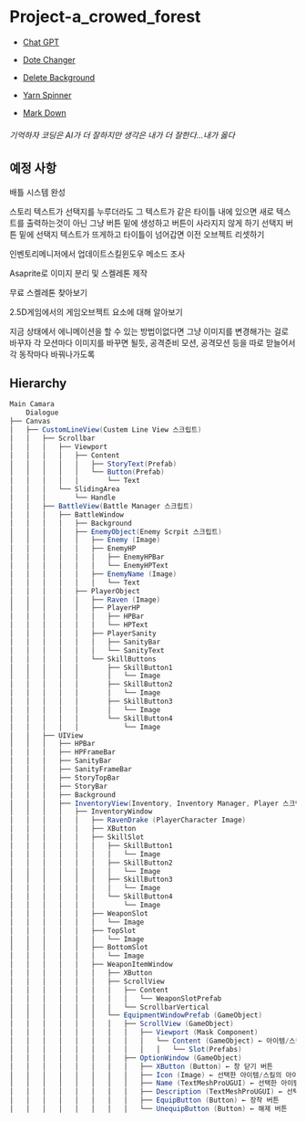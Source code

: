 # Project-a_crowed_forest

* [Chat GPT](https://chatgpt.com/gpts)

* [Dote Changer](https://giventofly.github.io/pixelit/#tryit)

* [Delete Background](https://www.adobe.com/kr/express/feature/image/remove-background)

* [Yarn Spinner](https://try.yarnspinner.dev/)

* [Mark Down](https://inpa.tistory.com/entry/MarkDown-%F0%9F%93%9A-%EB%A7%88%ED%81%AC%EB%8B%A4%EC%9A%B4-%EB%AC%B8%EB%B2%95-%F0%9F%92%AF-%EC%A0%95%EB%A6%AC)

###### 기억하자 코딩은 AI가 더 잘하지만 생각은 내가 더 잘한다...내가 옳다

예정 사항
-----------
배틀 시스템 완성

스토리 텍스트가 선택지를 누루더라도 그 텍스트가 같은 타이틀 내에 있으면 새로 텍스트를 출력하는것이 아닌 그냥 버튼 밑에 생성하고 버튼이 사라지지 않게 하기
선택지 버튼 밑에 선택지 텍스트가 뜨게하고 타이틀이 넘어갑면 이전 오브젝트 리셋하기

인벤토리메니저에서 업데이트스킬윈도우 메소드 조사

Asaprite로 이미지 분리 및 스켈레톤 제작

무료 스켈레톤 찾아보기

2.5D게임에서의 게임오브젝트 요소에 대해 알아보기

지금 상태에서 에니메이션을 할 수 있는 방법이없다면 그냥 이미지를 변경해가는 걸로 바꾸자 각 모션마다 이미지를 바꾸면 될듯, 공격준비 모션, 공격모션 등을 따로 맏늘어서 각 동작마다 바꿔나가도록

Hierarchy
-
~~~C#
Main Camara
    Dialogue
├── Canvas
│   ├── CustomLineView(Custem Line View 스크립트)
│   │   ├── Scrollbar
│   │   │   ├── Viewport
│   │   │   │   ├── Content
│   │   │   │   │   ├── StoryText(Prefab)
│   │   │   │   │   └── Button(Prefab)
│   │   │   │   │       └── Text
│   │   │   └── SlidingArea
│   │   │       └── Handle
│   │   ├── BattleView(Battle Manager 스크립트)
│   │   │   ├── BattleWindow
│   │   │   │   ├── Background
│   │   │   │   ├── EnemyObject(Enemy Scrpit 스크립트)
│   │   │   │   │   ├── Enemy (Image)
│   │   │   │   │   ├── EnemyHP
│   │   │   │   │   │   ├── EnemyHPBar
│   │   │   │   │   │   └── EnemyHPText
│   │   │   │   │   ├── EnemyName (Image)
│   │   │   │   │   │   └── Text
│   │   │   │   ├── PlayerObject
│   │   │   │   │   ├── Raven (Image)
│   │   │   │   │   ├── PlayerHP
│   │   │   │   │   │   ├── HPBar
│   │   │   │   │   │   └── HPText
│   │   │   │   │   ├── PlayerSanity
│   │   │   │   │   │   ├── SanityBar
│   │   │   │   │   │   └── SanityText
│   │   │   │   │   └── SkillButtons
│   │   │   │   │       ├── SkillButton1
│   │   │   │   │       │   └── Image
│   │   │   │   │       ├── SkillButton2
│   │   │   │   │       │   └── Image
│   │   │   │   │       ├── SkillButton3
│   │   │   │   │       │   └── Image
│   │   │   │   │       └── SkillButton4
│   │   │   │   │           └── Image
│   │   ├── UIView
│   │   │   ├── HPBar
│   │   │   ├── HPFrameBar
│   │   │   ├── SanityBar
│   │   │   ├── SanityFrameBar
│   │   │   ├── StoryTopBar
│   │   │   ├── StoryBar
│   │   │   ├── Background
│   │   │   ├── InventoryView(Inventory, Inventory Manager, Player 스크립트)
│   │   │   │   ├── InventoryWindow
│   │   │   │   │   ├── RavenDrake (PlayerCharacter Image)
│   │   │   │   │   ├── XButton
│   │   │   │   │   ├── SkillSlot
│   │   │   │   │   │   ├── SkillButton1
│   │   │   │   │   │   │   └── Image
│   │   │   │   │   │   ├── SkillButton2
│   │   │   │   │   │   │   └── Image
│   │   │   │   │   │   ├── SkillButton3
│   │   │   │   │   │   │   └── Image
│   │   │   │   │   │   └── SkillButton4
│   │   │   │   │   │       └── Image
│   │   │   │   │   ├── WeaponSlot
│   │   │   │   │   │   └── Image
│   │   │   │   │   ├── TopSlot
│   │   │   │   │   │   └── Image
│   │   │   │   │   ├── BottomSlot
│   │   │   │   │   │   └── Image
│   │   │   │   │   ├── WeaponItemWindow
│   │   │   │   │   │   ├── XButton
│   │   │   │   │   │   ├── ScrollView
│   │   │   │   │   │   │   ├── Content
│   │   │   │   │   │   │   │   └── WeaponSlotPrefab
│   │   │   │   │   │   │   └── ScrollbarVertical
│   │   │   │   │   │   └── EquipmentWindowPrefab (GameObject)
│   │   │   │   │   │   │   ├── ScrollView (GameObject)
│   │   │   │   │   │   │   │   ├── Viewport (Mask Component)
│   │   │   │   │   │   │   │   │   └── Content (GameObject) ← 아이템/스킬 슬롯 프리팹이 동적으로 생성됨
│   │   │   │   │   │   │   │   │   │   └── Slot(Prefabs)
│   │   │   │   │   │   │   ├── OptionWindow (GameObject)
│   │   │   │   │   │   │   │   ├── XButton (Button) ← 창 닫기 버튼
│   │   │   │   │   │   │   │   ├── Icon (Image) ← 선택한 아이템/스킬의 아이콘
│   │   │   │   │   │   │   │   ├── Name (TextMeshProUGUI) ← 선택한 아이템/스킬의 이름
│   │   │   │   │   │   │   │   ├── Description (TextMeshProUGUI) ← 선택한 아이템/스킬의 설명
│   │   │   │   │   │   │   │   ├── EquipButton (Button) ← 장착 버튼
│   │   │   │   │   │   │   │   └── UnequipButton (Button) ← 해제 버튼
~~~
